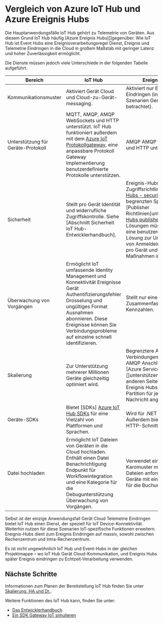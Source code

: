 <properties
 pageTitle="Vergleich von Azure IoT Hub Azure Ereignis Hubs | Microsoft Azure"
 description="Ein Vergleich von Azure IoT Hub und Azure Ereignis Hubs Hervorhebung funktionale Unterschiede und Anwendungsfälle."
 services="iot-hub"
 documentationCenter=""
 authors="fsautomata"
 manager="timlt"
 editor=""/>

<tags
 ms.service="iot-hub"
 ms.devlang="na"
 ms.topic="article"
 ms.tgt_pltfrm="na"
 ms.workload="na"
 ms.date="06/06/2016"
 ms.author="elioda"/>

# <a name="comparison-of-azure-iot-hub-and-azure-event-hubs"></a>Vergleich von Azure IoT Hub und Azure Ereignis Hubs

Die Hauptanwendungsfälle IoT Hub gehört zu Telemetrie von Geräten. Aus diesem Grund IoT Hub häufig [Azure Ereignis Hubs][]gegenüber. Wie IoT Hub ist Event Hubs eine Ereignisverarbeitungsregel Dienst, Ereignis und Telemetrie Eindringen in die Cloud in großem Maßstab mit geringer Latenz und hoher Zuverlässigkeit ermöglicht.

Die Dienste müssen jedoch viele Unterschiede in der folgenden Tabelle aufgeführt.

| Bereich | IoT Hub | Ereignis-Hubs |
| ---- | ------- | ---------- |
| Kommunikationsmuster | Aktiviert Gerät Cloud und Cloud-zu-Gerät-messaging. | Aktiviert nur Ereignis Eindringen (in der Regel für Szenarien Gerät Cloud betrachtet). |
| Unterstützung für Geräte-Protokoll | MQTT, AMQP, AMQP WebSockets und HTTP unterstützt. IoT Hub funktioniert außerdem mit dem [Azure IoT Protokollgateway][lnk-azure-protocol-gateway], eine anpassbare Protokoll Gateway Implementierung benutzerdefinierte Protokolle unterstützen. | AMQP AMQP WebSockets und HTTP unterstützt. |
| Sicherheit | Stellt pro Gerät Identität und widerrufliche Zugriffskontrolle. Siehe [Abschnitt Sicherheit IoT Hub-Entwicklerhandbuch]. | Ereignis-Hubs [freigegebene Zugriffsrichtlinien]bietet[Event Hubs - security], mit begrenzten Sperrung durch [Publisher Richtlinien]unterstützen[Event Hubs publisher policies]. IoT-Lösungen müssen häufig eine benutzerdefinierte Lösung zur Unterstützung von Anmeldeinformationen pro Gerät und Anti-spoofing Maßnahmen implementieren. |
| Überwachung von Vorgängen | Ermöglicht IoT umfassende Identity Management und Konnektivität Ereignisse Gerät Authentifizierungsfehler Drosselung und ungültiges Format Ausnahmen abonnieren. Diese Ereignisse können Sie Verbindungsprobleme auf einzelne schnell identifizieren. | Stellt nur eine Zusammenfassung der Kennzahlen. |
| Skalierung | Zur Unterstützung mehrerer Millionen Geräte gleichzeitig optimiert wird. | Begrenztere Anzahl Verbindungen – bis zu 5.000 AMQP Anschlüsse nach [Azure Service Bus Quoten][]unterstützen. Auf der anderen Seite können Ereignis Hubs Sie die Partition für jede gesendete Nachricht angeben. |
| Geräte-SDKs | Bietet [SDKs] [ Azure IoT Hub SDKs] für eine Vielzahl von Plattformen und Sprachen. | Wird für .NET und C. Außerdem bietet AMQP und HTTP-Schnittstellen senden. |
| Datei hochladen | Ermöglicht IoT Dateien von Geräten in die Cloud hochladen. Enthält einen Datei Benachrichtigung Endpunkt für Workflowintegration und eine Kategorie für die Debugunterstützung Überwachung von Vorgängen. | Verwendet eine Forderung Karomuster manuell Geräte Dateien anfordern und Geräte mit einem Speicher für die Buchung. |

Selbst ist der einzige Anwendungsfall Gerät Cloud Telemetrie Eindringen bietet IoT Hub einen Dienst, der speziell für IoT Device-Konnektivität. Weiterhin nutzen für diese Szenarien IoT-spezifische Funktionen erweitern. Ereignis-Hubs dient zum Ereignis Eindringen auf massiv, sowohl zwischen Rechenzentrum und Intra-Rechenzentrum.

Es ist nicht ungewöhnlich IoT Hub und Event-Hubs in der gleichen Projektmappe – wo IoT Hub Gerät Cloud-Kommunikation, und Ereignis Hubs später Ereignis eindringen zu Echtzeit-Verarbeitung verwenden.

## <a name="next-steps"></a>Nächste Schritte

Informationen zum Planen der Bereitstellung IoT Hub finden Sie unter [Skalierung, HA und Dr.][lnk-scaling].

Weitere Funktionen des IoT Hub kann, finden Sie unter:

- [Das Entwicklerhandbuch][lnk-devguide]
- [Ein SDK Gateway IoT simulieren][lnk-gateway]

[Azure Event Hubs]: ../event-hubs/event-hubs-what-is-event-hubs.md
[Sicherheitsabschnitt der IoT Hub-Entwicklerhandbuch]: iot-hub-devguide-security.md
[Event Hubs - security]: ../event-hubs/event-hubs-authentication-and-security-model-overview.md
[Event Hubs publisher policies]: ../event-hubs/event-hubs-overview.md#common-publisher-tasks
[Azure Service Bus Kontingente]: ../service-bus-messaging/service-bus-quotas.md
[Azure IoT Hub SDKs]: https://github.com/Azure/azure-iot-sdks/blob/master/readme.md
[lnk-azure-protocol-gateway]: iot-hub-protocol-gateway.md

[lnk-scaling]: iot-hub-scaling.md
[lnk-devguide]: iot-hub-devguide.md
[lnk-gateway]: iot-hub-linux-gateway-sdk-simulated-device.md
